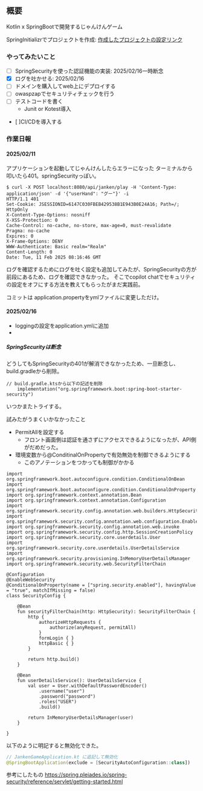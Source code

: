 ## 概要
Kotlin x SpringBootで開発するじゃんけんゲーム

SpringInitializrでプロジェクトを作成:  [作成したプロジェクトの設定リンク](https://start.spring.io/#!type=gradle-project-kotlin&language=kotlin&platformVersion=3.4.1&packaging=jar&jvmVersion=17&groupId=com.example.janken&artifactId=janken-game&name=janken-game&description=janken-game%20project%20for%20Spring%20Boot&packageName=com.example.janken&dependencies=web,devtools,data-jpa,h2,lombok,validation)

### やってみたいこと
- [ ] SpringSecurityを使った認証機能の実装: 2025/02/16一時断念
- [x] ログを吐かせる: 2025/02/16
- [ ] ドメインを購入してweb上にデプロイする
- [ ] owaspzapでセキュリティチェックを行う
- [ ] テストコードを書く
  - Junit or Kotest導入
- [ ]CI/CDを導入する


### 作業日報
#### 2025/02/11
アプリケーションを起動してじゃんけんしたらエラーになった
ターミナルから叩いたら401。springSecurityっぽい。
```
$ curl -X POST localhost:8080/api/janken/play -H 'Content-Type: application/json' -d '{"userHand": "グー"}' -i
HTTP/1.1 401 
Set-Cookie: JSESSIONID=6147C030FBEB429538B1E943B0E24A16; Path=/; HttpOnly
X-Content-Type-Options: nosniff
X-XSS-Protection: 0
Cache-Control: no-cache, no-store, max-age=0, must-revalidate
Pragma: no-cache
Expires: 0
X-Frame-Options: DENY
WWW-Authenticate: Basic realm="Realm"
Content-Length: 0
Date: Tue, 11 Feb 2025 08:16:46 GMT
```

ログを確認するためにログを吐く設定も追加してみたが、SpringSecurityの方が前段にあるため、ログを確認できなかった。
そこでcopilot chatでセキュリティの設定をオフにする方法を教えてもらったがまだ実践前。

コミットは
application.propertyをymlファイルに変更しただけ。

#### 2025/02/16
- loggingの設定をapplication.ymlに追加
- 

##### SpringSecurityは断念
どうしてもSpringSecurityの401が解消できなかったため、一旦断念し、build.gradleから削除。
```
// build.gradle.ktsから以下の記述を削除
	implementation("org.springframework.boot:spring-boot-starter-security")
```
いつかまたトライする。

試みたがうまくいかなかったこと  
- PermitAllを設定する
  - フロント画面側は認証を通さずにアクセスできるようになったが、API側がだめだった。
- 環境変数から@ConditinalOnPropertyで有効無効を制御できるようにする
  - このアノテーションをつかっても制御がかかる
```
import org.springframework.boot.autoconfigure.condition.ConditionalOnBean
import org.springframework.boot.autoconfigure.condition.ConditionalOnProperty
import org.springframework.context.annotation.Bean
import org.springframework.context.annotation.Configuration
import org.springframework.security.config.annotation.web.builders.HttpSecurity
import org.springframework.security.config.annotation.web.configuration.EnableWebSecurity
import org.springframework.security.config.annotation.web.invoke
import org.springframework.security.config.http.SessionCreationPolicy
import org.springframework.security.core.userdetails.User
import org.springframework.security.core.userdetails.UserDetailsService
import org.springframework.security.provisioning.InMemoryUserDetailsManager
import org.springframework.security.web.SecurityFilterChain

@Configuration
@EnableWebSecurity
@ConditionalOnProperty(name = ["spring.security.enabled"], havingValue = "true", matchIfMissing = false)
class SecurityConfig {

    @Bean
    fun securityFilterChain(http: HttpSecurity): SecurityFilterChain {
        http {
            authorizeHttpRequests {
                authorize(anyRequest, permitAll)
            }
            formLogin { }
            httpBasic { }
        }

        return http.build()
    }

    @Bean
    fun userDetailsService(): UserDetailsService {
        val user = User.withDefaultPasswordEncoder()
            .username("user")
            .password("password")
            .roles("USER")
            .build()

        return InMemoryUserDetailsManager(user)
    }

}
```

以下のように明記すると無効化できた。
``` JankenGameApplication.kt
// JankenGameApplication.kt に追記して無効化
@SpringBootApplication(exclude = [SecurityAutoConfiguration::class])
```

参考にしたもの
https://spring.pleiades.io/spring-security/reference/servlet/getting-started.html
